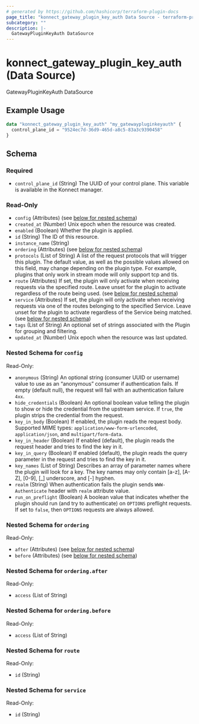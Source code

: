```yaml
---
# generated by https://github.com/hashicorp/terraform-plugin-docs
page_title: "konnect_gateway_plugin_key_auth Data Source - terraform-provider-konnect"
subcategory: ""
description: |-
  GatewayPluginKeyAuth DataSource
---
```


# konnect_gateway_plugin_key_auth (Data Source)

GatewayPluginKeyAuth DataSource

## Example Usage

```terraform
data "konnect_gateway_plugin_key_auth" "my_gatewaypluginkeyauth" {
  control_plane_id = "9524ec7d-36d9-465d-a8c5-83a3c9390458"
}
```

<!-- schema generated by tfplugindocs -->
## Schema

### Required

- `control_plane_id` (String) The UUID of your control plane. This variable is available in the Konnect manager.

### Read-Only

- `config` (Attributes) (see [below for nested schema](#nestedatt--config))
- `created_at` (Number) Unix epoch when the resource was created.
- `enabled` (Boolean) Whether the plugin is applied.
- `id` (String) The ID of this resource.
- `instance_name` (String)
- `ordering` (Attributes) (see [below for nested schema](#nestedatt--ordering))
- `protocols` (List of String) A list of the request protocols that will trigger this plugin. The default value, as well as the possible values allowed on this field, may change depending on the plugin type. For example, plugins that only work in stream mode will only support tcp and tls.
- `route` (Attributes) If set, the plugin will only activate when receiving requests via the specified route. Leave unset for the plugin to activate regardless of the route being used. (see [below for nested schema](#nestedatt--route))
- `service` (Attributes) If set, the plugin will only activate when receiving requests via one of the routes belonging to the specified Service. Leave unset for the plugin to activate regardless of the Service being matched. (see [below for nested schema](#nestedatt--service))
- `tags` (List of String) An optional set of strings associated with the Plugin for grouping and filtering.
- `updated_at` (Number) Unix epoch when the resource was last updated.

<a id="nestedatt--config"></a>
### Nested Schema for `config`

Read-Only:

- `anonymous` (String) An optional string (consumer UUID or username) value to use as an “anonymous” consumer if authentication fails. If empty (default null), the request will fail with an authentication failure `4xx`.
- `hide_credentials` (Boolean) An optional boolean value telling the plugin to show or hide the credential from the upstream service. If `true`, the plugin strips the credential from the request.
- `key_in_body` (Boolean) If enabled, the plugin reads the request body. Supported MIME types: `application/www-form-urlencoded`, `application/json`, and `multipart/form-data`.
- `key_in_header` (Boolean) If enabled (default), the plugin reads the request header and tries to find the key in it.
- `key_in_query` (Boolean) If enabled (default), the plugin reads the query parameter in the request and tries to find the key in it.
- `key_names` (List of String) Describes an array of parameter names where the plugin will look for a key. The key names may only contain [a-z], [A-Z], [0-9], [_] underscore, and [-] hyphen.
- `realm` (String) When authentication fails the plugin sends `WWW-Authenticate` header with `realm` attribute value.
- `run_on_preflight` (Boolean) A boolean value that indicates whether the plugin should run (and try to authenticate) on `OPTIONS` preflight requests. If set to `false`, then `OPTIONS` requests are always allowed.


<a id="nestedatt--ordering"></a>
### Nested Schema for `ordering`

Read-Only:

- `after` (Attributes) (see [below for nested schema](#nestedatt--ordering--after))
- `before` (Attributes) (see [below for nested schema](#nestedatt--ordering--before))

<a id="nestedatt--ordering--after"></a>
### Nested Schema for `ordering.after`

Read-Only:

- `access` (List of String)


<a id="nestedatt--ordering--before"></a>
### Nested Schema for `ordering.before`

Read-Only:

- `access` (List of String)



<a id="nestedatt--route"></a>
### Nested Schema for `route`

Read-Only:

- `id` (String)


<a id="nestedatt--service"></a>
### Nested Schema for `service`

Read-Only:

- `id` (String)

